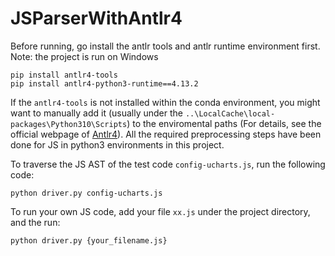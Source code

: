 ﻿# JSParserWithAntlr4
Before running, go install the antlr tools and antlr runtime environment first.
Note: the project is run on Windows
```batch
pip install antlr4-tools
pip install antlr4-python3-runtime==4.13.2
```
If the `antlr4-tools` is not installed within the conda environment, you might want to manually add it (usually under the `..\LocalCache\local-packages\Python310\Scripts`) to the enviromental paths (For details, see the official webpage of [Antlr4](https://www.antlr.org/)). 
All the required preprocessing steps have been done for JS in python3 environments in this project. 

To traverse the JS AST of the test code `config-ucharts.js`, run the following code:
```batch
python driver.py config-ucharts.js
```
To run your own JS code, add your file `xx.js` under the project directory, and the run:
```batch
python driver.py {your_filename.js}
```
